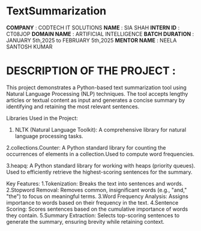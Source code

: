 # TextSummarization
**COMPANY** : CODTECH IT SOLUTIONS
**NAME** : SIA SHAH
**INTERN ID** : CT08JOP
**DOMAIN NAME** : ARTIFICIAL INTELLIGENCE 
**BATCH DURATION** : JANUARY 5th,2025 to FEBRUARY 5th,2025
**MENTOR NAME** : NEELA SANTOSH KUMAR

# DESCRIPTION OF THE PROJECT :
This project demonstrates a Python-based text summarization tool using Natural Language Processing (NLP) techniques. The tool accepts lengthy articles or textual content as input and generates a concise summary by identifying and retaining the most relevant sentences.

Libraries Used in the Project:
1. NLTK (Natural Language Toolkit): A comprehensive library for natural language processing tasks.

2.collections.Counter: A Python standard library for counting the occurrences of elements in a collection.Used to compute word frequencies.

3.heapq: A Python standard library for working with heaps (priority queues). Used to efficiently retrieve the highest-scoring sentences for the summary.

Key Features:
1.Tokenization: Breaks the text into sentences and words.
2.Stopword Removal: Removes common, insignificant words (e.g., "and," "the") to focus on meaningful terms.
3.Word Frequency Analysis: Assigns importance to words based on their frequency in the text.
4.Sentence Scoring: Scores sentences based on the cumulative importance of words they contain.
5.Summary Extraction: Selects top-scoring sentences to generate the summary, ensuring brevity while retaining context.
